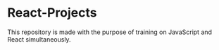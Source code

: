 # React-Projects
This repository is made with the purpose of training on JavaScript and React simultaneously.
